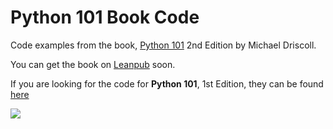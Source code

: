 # Python 101 Book Code

Code examples from the book, [Python 101](https://leanpub.com/py101) 2nd Edition by Michael Driscoll. 

You can get the book on [Leanpub](https://leanpub.com/py101) soon. 

If you are looking for the code for **Python 101**, 1st Edition, they can be found [here](https://github.com/driscollis/Python-101-Community-Edition)

[<img src="https://www.blog.pythonlibrary.org/wp-content/uploads/2020/02/py101_thumb.jpg">](https://leanpub.com/py101/)
